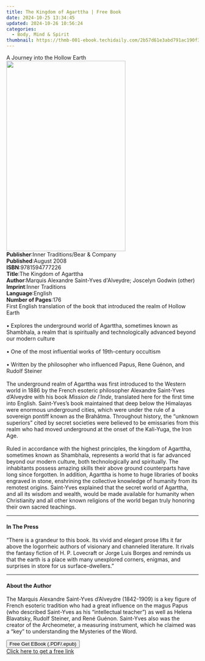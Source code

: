 ```yaml
---
title: The Kingdom of Agarttha | Free Book
date: 2024-10-25 13:34:45
updated: 2024-10-26 10:56:24
categories:
  - Body, Mind & Spirit
thumbnail: https://thmb-001-ebook.techidaily.com/2b57d61e3abd791ac190f302f38124aff714e01282dc6d5b39c46723ee06006a.jpg
---
```

<main id="book-container">
  <div class="flex flex-col">
    <div class="book-brief flex-1 py-6 px-4 sm:p-6 md:py-10 md:px-8">
      <!-- brief-->
      <div class="book-brief-main">A Journey into the Hollow Earth</div>
    </div>
    <div
      class="book-meta-info flex-1 grid gap-4 col-start-1 col-end-3 row-start-1 sm:mb-6 sm:grid-cols-4 lg:gap-6 lg:col-start-2 lg:row-end-6 lg:row-span-6 lg:mb-0"
    >
      <div
        class="book-meta-info-left place-content-center mt-4 p-4 text-sm leading-6 col-start-2 col-span-2 dark:text-slate-400"
      >
        <img
          class="w-full h-500 object-cover rounded-lg sm:h-255 sm:col-span-2 lg:col-span-full"
          src="https://img-001-ebook.techidaily.com/44f2a60418982ac0beef151bba4a35b5dee445ecb30cbdc26011ded96755632b.jpg"
          alt=""
          width="312"
          height="500"
        />
      </div>
      <div
        class="book-meta-info-right mt-2 col-start-1 row-start-2 col-span-3 self-center"
      >
        <!-- meta data  -->
        <div class="flex flex-col px-4 md:px-8">
          <div class="flex-1">
            <strong>Publisher</strong>:<span class="px-2"
              >Inner Traditions/Bear &amp; Company</span
            >
          </div>
          <div class="flex-1">
            <strong>Published</strong>:<span class="px-2">August 2008</span>
          </div>
          <div class="flex-1">
            <strong>ISBN</strong>:<span class="px-2">9781594777226</span>
          </div>
          <div class="flex-1">
            <strong>Title</strong>:<span class="px-2"
              >The Kingdom of Agarttha</span
            >
          </div>
          <div class="flex-1">
            <strong>Author</strong>:<span class="px-2"
              >Marquis Alexandre Saint-Yves d&#39;Alveydre; Joscelyn Godwin
              (other)</span
            >
          </div>
          <div class="flex-1">
            <strong>Imprint</strong>:<span class="px-2">Inner Traditions</span>
          </div>
          <div class="flex-1">
            <strong>Language</strong>:<span class="px-2">English</span>
          </div>
          <div class="flex-1">
            <strong>Number of Pages</strong>:<span class="px-2">176</span>
          </div>
        </div>
      </div>
    </div>
    <div class="book-description flex-1 py-6 px-4 sm:p-6 md:py-10 md:px-8">
      <div class="book-description-main">
        <div accordion-content="" id="description">
          First English translation of the book that introduced the realm of
          Hollow Earth <br /><br />• Explores the underground world of Agarttha,
          sometimes known as Shambhala, a realm that is spiritually and
          technologically advanced beyond our modern culture<br /><br />• One of
          the most influential works of 19th-century occultism<br /><br />•
          Written by the philosopher who influenced Papus, Rene Guénon, and
          Rudolf Steiner<br /><br />The underground realm of Agarttha was first
          introduced to the Western world in 1886 by the French esoteric
          philosopher Alexandre Saint-Yves d’Alveydre with his book
          <i>Mission de l’Inde</i>, translated here for the first time into
          English. Saint-Yves’s book maintained that deep below the Himalayas
          were enormous underground cities, which were under the rule of a
          sovereign pontiff known as the Brahâtma. Throughout history, the
          “unknown superiors” cited by secret societies were believed to be
          emissaries from this realm who had moved underground at the onset of
          the Kali-Yuga, the Iron Age. <br /><br />Ruled in accordance with the
          highest principles, the kingdom of Agarttha, sometimes known as
          Shambhala, represents a world that is far advanced beyond our modern
          culture, both technologically and spiritually. The inhabitants possess
          amazing skills their above ground counterparts have long since
          forgotten. In addition, Agarttha is home to huge libraries of books
          engraved in stone, enshrining the collective knowledge of humanity
          from its remotest origins. Saint-Yves explained that the secret world
          of Agarttha, and all its wisdom and wealth, would be made available
          for humanity when Christianity and all other known religions of the
          world began truly honoring their own sacred teachings.
        </div>
        <div class="accordion-fader"></div>
      </div>
    </div>
    <div class="book-excerpts flex-1 py-6 px-4 sm:p-6 md:py-10 md:px-8">
      <!-- excerpts-->
      <div class="book-excerpts-main">
        <hr />
        <h4 class="placeholder placeholder-heading">
          <span>In The Press</span>
        </h4>
        <p>
          “There is a grandeur to this book. Its vivid and elegant prose lifts
          it far above the logorrheic authors of visionary and channeled
          literature. It rivals the fantasy fiction of H. P. Lovecraft or Jorge
          Luis Borges and reminds us that the earth is a place with many
          unexplored corners, enigmas, and surprises in store for us
          surface-dwellers.”
        </p>
      </div>
    </div>
    <div class="book-about-author flex-1 py-6 px-4 sm:p-6 md:py-10 md:px-8">
      <!-- about author-->
      <div class="book-main-author-main">
        <hr />
        <h4 class="placeholder placeholder-heading">
          <span>About the Author</span>
        </h4>
        <p>
          The Marquis Alexandre Saint-Yves d’Alveydre (1842-1909) is a key
          figure of French esoteric tradition who had a great influence on the
          magus Papus (who described Saint-Yves as his “intellectual teacher”)
          as well as Helena Blavatsky, Rudolf Steiner, and René Guénon.
          Saint-Yves also was the creator of the Archeometer, a measuring
          instrument, which he claimed was a “key” to understanding the
          Mysteries of the Word.
        </p>
      </div>
    </div>
    <div class="book-free-get flex-1 py-6 px-4 sm:p-6 md:py-10 md:px-8">
      <button
        id="btn-free-get"
        class="bg-blue-500 hover:bg-blue-700 text-white font-bold py-2 px-4 rounded"
      >
        Free Get EBook (.PDF/.epub)
      </button>
      <div id="countdown-display" class="px-2 text-lg mt-2"></div>
      <a
        id="free-link"
        class="hidden bg-blue-500 hover:bg-blue-700 text-white font-bold py-2 px-4 rounded"
        href="https://www.ebooks.com/en-us/book/95782123/the-kingdom-of-agarttha/marquis-alexandre-saint-yves-d-alveydre/"
        target="_blank"
        >Click here to get a free link</a
      >
    </div>
    <script>
      let countdownTime = 0;
      let countdownInterval = null;
      document
        .getElementById('btn-free-get')
        .addEventListener('click', startCountdown);
      function startCountdown() {
        countdownTime = new Date().getTime() + 60000 * 3;
        countdownInterval = setInterval(updateCountdown, 1000);
        document.getElementById('btn-free-get').disabled = true;
        document
          .getElementById('btn-free-get')
          .classList.add('bg-gray-500', 'cursor-not-allowed');
      }
      function updateCountdown() {
        let currentTime = new Date().getTime();
        let timeLeft = countdownTime - currentTime;
        let secondsLeft = Math.floor(timeLeft / 1000);
        document.getElementById('countdown-display').innerHTML =
          `Remaining time: ${secondsLeft} seconds.`;
        if (secondsLeft <= 0) {
          clearInterval(countdownInterval);
          document.getElementById('btn-free-get').classList.add('hidden');
          document.getElementById('free-link').classList.remove('hidden');
          document.getElementById('countdown-display').innerHTML = '';
        }
      }
    </script>
  </div>
</main>
